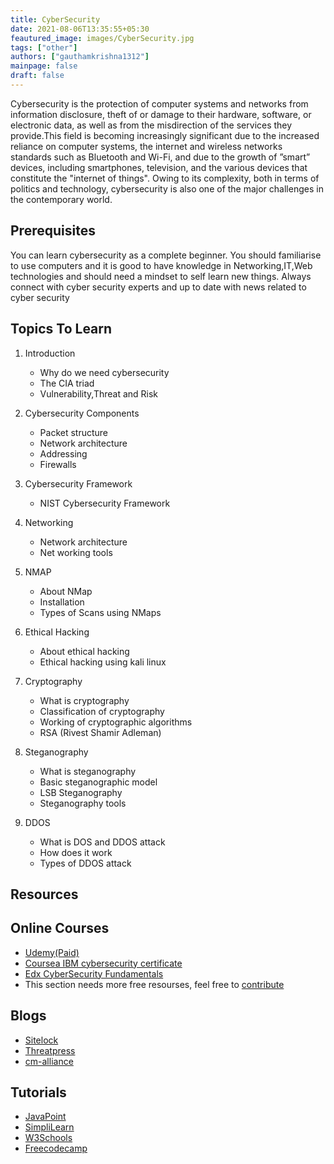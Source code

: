 ```yaml
---
title: CyberSecurity
date: 2021-08-06T13:35:55+05:30
feautured_image: images/CyberSecurity.jpg
tags: ["other"]
authors: ["gauthamkrishna1312"]
mainpage: false
draft: false
---
```

Cybersecurity is the protection of computer systems and networks from information disclosure, theft of or damage to their hardware, software, or electronic data, as well as from the misdirection of the services they provide.This field is becoming increasingly significant due to the increased reliance on computer systems, the internet and wireless networks standards such as Bluetooth and Wi-Fi, and due to the growth of ”smart” devices, including smartphones, television, and the various devices that constitute the "internet of things". Owing to its complexity, both in terms of politics and technology, cybersecurity is also one of the major challenges in the contemporary world.

## Prerequisites

You can learn cybersecurity as a complete beginner. You should familiarise to use computers and it is good to have knowledge in Networking,IT,Web technologies and should need a mindset to self learn new things. Always connect with cyber security experts and up to date with news related to cyber security

## Topics To Learn

1. Introduction

   * Why do we need cybersecurity
   * The CIA triad
   * Vulnerability,Threat and Risk
2. Cybersecurity Components

   * Packet structure
   * Network architecture
   * Addressing
   * Firewalls
3. Cybersecurity Framework

   * NIST Cybersecurity Framework
4. Networking

   * Network architecture
   * Net working tools
5. NMAP

   * About NMap
   * Installation
   * Types of Scans using NMaps
6. Ethical Hacking

   * About ethical hacking
   * Ethical hacking using kali linux
7. Cryptography

   * What is cryptography
   * Classification of cryptography
   * Working of cryptographic algorithms
   * RSA (Rivest Shamir Adleman)
8. Steganography

   * What is steganography
   * Basic steganographic model
   * LSB Steganography
   * Steganography tools
9. DDOS

   * What is DOS and DDOS attack
   * How does it work
   * Types of DDOS attack

## Resources

## Online Courses

  - [Udemy(Paid)](https://www.udemy.com/course/the-complete-internet-security-privacy-course-volume-1)
  - [Coursea IBM cybersecurity certificate](https://www.coursera.org/professional-certificates/ibm-cybersecurity-analyst)
  - [Edx CyberSecurity Fundamentals](https://www.edx.org/course/cybersecurity-fundamentals)
  - This section needs more free resourses, feel free to [contribute](https://github.com/LunaticHacker/learn/pulls)

## Blogs
  - [Sitelock](https://www.sitelock.com/blog)
  - [Threatpress](https://blog.threatpress.com)
  - [cm-alliance](https://www.cm-alliance.com/cybersecurity-blog)

## Tutorials

  - [JavaPoint](https://www.javatpoint.com/cyber-security-tutorial)
  - [SimpliLearn](https://www.youtube.com/watch?v=PlHnamdwGmw)
  - [W3Schools](https://www.w3schools.com/cybersecurity/index.php)
  - [Freecodecamp](https://www.youtube.com/watch?v=qiQR5rTSshw)